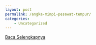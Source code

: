 ```yaml
---
layout: post
permalink: /angka-mimpi-pesawat-tempur/
categories:
    - Uncategorized
---
```


[Baca Selengkapnya](/09)